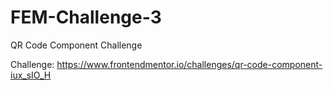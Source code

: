 # FEM-Challenge-3
 QR Code Component Challenge

Challenge: https://www.frontendmentor.io/challenges/qr-code-component-iux_sIO_H
